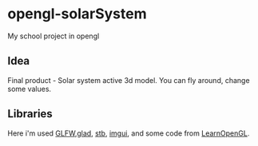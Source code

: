 # opengl-solarSystem
My school project in opengl

## Idea
Final product - Solar system active 3d model. You can fly around, change some values.
## Libraries
Here i'm used [GLFW](https://github.com/glfw/glfw),[glad](https://github.com/Dav1dde/glad), [stb](https://github.com/nothings/stb), [imgui](https://github.com/ocornut/imgui), and some code from [LearnOpenGL](https://learnopengl.com/).
